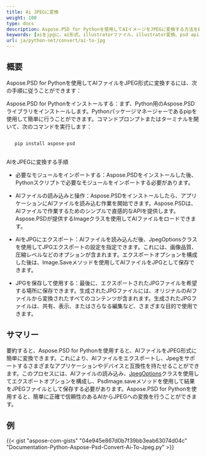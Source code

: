 ```yaml
---
title: Ai JPEGに変換
weight: 100
type: docs
description: Aspose.PSD for Pythonを使用してAIイメージをJPEGに変換する方法を確認します
keywords: [aiをjpgに、ai形式、illustratorファイル、illustrator変換、psd api、python、コードサンプル]
url: ja/python-net/convert/ai-to-jpg
---
```


## **概要**
Aspose.PSD for Pythonを使用してAIファイルをJPEG形式に変換するには、次の手順に従うことができます：

Aspose.PSD for Pythonをインストールする：まず、Python用のAspose.PSDライブラリをインストールします。Pythonパッケージマネージャーであるpipを使用して簡単に行うことができます。コマンドプロンプトまたはターミナルを開いて、次のコマンドを実行します：

```python

   pip install aspose-psd
  
```

AIをJPEGに変換する手順

- 必要なモジュールをインポートする：Aspose.PSDをインストールした後、Pythonスクリプトで必要なモジュールをインポートする必要があります。
- AIファイルの読み込みと操作：Aspose.PSDをインストールしたら、アプリケーションにAIファイルを読み込む作業を開始できます。Aspose.PSDは、AIファイルで作業するためのシンプルで直感的なAPIを提供します。Aspose.PSDが提供するImageクラスを使用してAIファイルをロードできます。

- AIをJPGにエクスポート：AIファイルを読み込んだ後、JpegOptionsクラスを使用してJPGエクスポートの設定を指定できます。これには、画像品質、圧縮レベルなどのオプションが含まれます。エクスポートオプションを構成した後は、Image.Saveメソッドを使用してAIファイルをJPGとして保存できます。

- JPGを保存して使用する：最後に、エクスポートされたJPGファイルを希望する場所に保存できます。生成されたJPGファイルには、オリジナルのAIファイルから変換されたすべてのコンテンツが含まれます。生成されたJPGファイルは、共有、表示、またはさらなる編集など、さまざまな目的で使用できます。

## **サマリー**
要約すると、Aspose.PSD for Pythonを使用すると、AIファイルをJPEG形式に簡単に変換できます。これにより、AIファイルをエクスポートし、Jpegをサポートするさまざまなアプリケーションやデバイスと互換性を持たせることができます。このプロセスには、AIファイルの読み込み、[JpegOptions](https://reference.aspose.com/psd/python-net/aspose.psd.imageoptions/jpegoptions/)クラスを使用してエクスポートオプションを構成し、PsdImage.saveメソッドを使用して結果をJPEGファイルとして保存する必要があります。Aspose.PSD for Pythonを使用すると、簡単に正確で信頼性のあるAIからJPEGへの変換を行うことができます。

## **例**
{{< gist "aspose-com-gists" "04e945e867d0b7f39bb3eab63074d04c" "Documentation-Python-Aspose-Psd-Convert-Ai-To-Jpeg.py" >}}
